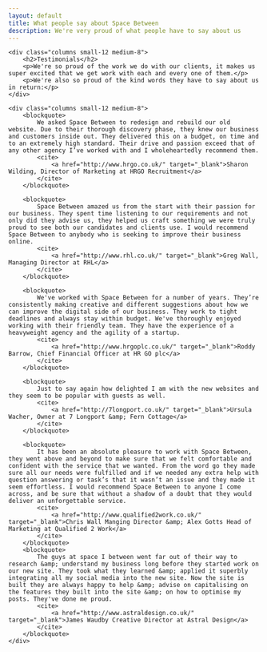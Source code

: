 ```yaml
---
layout: default
title: What people say about Space Between
description: We're very proud of what people have to say about us
---
```


<div class="row">

	<div class="columns small-12 medium-8">
		<h2>Testimonials</h2>
		<p>We're so proud of the work we do with our clients, it makes us super excited that we get work with each and every one of them.</p>
		<p>We're also so proud of the kind words they have to say about us in return:</p>
	</div>

	<div class="columns small-12 medium-8">
		<blockquote>
			We asked Space Between to redesign and rebuild our old website. Due to their thorough discovery phase, they knew our business and customers inside out. They delivered this on a budget, on time and to an extremely high standard. Their drive and passion exceed that of any other agency I’ve worked with and I wholeheartedly recommend them.
			<cite>
				<a href="http://www.hrgo.co.uk/" target="_blank">Sharon Wilding, Director of Marketing at HRGO Recruitment</a>
			</cite>
		</blockquote>

		<blockquote>
			Space Between amazed us from the start with their passion for our business. They spent time listening to our requirements and not only did they advise us, they helped us craft something we were truly proud to see both our candidates and clients use. I would recommend Space Between to anybody who is seeking to improve their business online.
			<cite>
				<a href="http://www.rhl.co.uk/" target="_blank">Greg Wall, Managing Director at RHL</a>
			</cite>
		</blockquote>

		<blockquote>
			We've worked with Space Between for a number of years. They’re consistently making creative and different suggestions about how we can improve the digital side of our business. They work to tight deadlines and always stay within budget. We've thoroughly enjoyed working with their friendly team. They have the experience of a heavyweight agency and the agility of a startup.
			<cite>
				<a href="http://www.hrgoplc.co.uk/" target="_blank">Roddy Barrow, Chief Financial Officer at HR GO plc</a>
			</cite>
		</blockquote>

		<blockquote>
			Just to say again how delighted I am with the new websites and they seem to be popular with guests as well.
			<cite>
				<a href="http://7longport.co.uk/" target="_blank">Ursula Wacher, Owner at 7 Longport &amp; Fern Cottage</a>
			</cite>
		</blockquote>

		<blockquote>
			It has been an absolute pleasure to work with Space Between, they went above and beyond to make sure that we felt comfortable and confident with the service that we wanted. From the word go they made sure all our needs were fulfilled and if we needed any extra help with question answering or task’s that it wasn’t an issue and they made it seem effortless. I would recommend Space Between to anyone I come across, and be sure that without a shadow of a doubt that they would deliver an unforgettable service.
			<cite>
				<a href="http://www.qualified2work.co.uk/" target="_blank">Chris Wall Manging Director &amp; Alex Gotts Head of Marketing at Qualified 2 Work</a>
			</cite>
		</blockquote>
		<blockquote>
			The guys at space I between went far out of their way to research &amp; understand my business long before they started work on our new site. They took what they learned &amp; applied it superbly integrating all my social media into the new site. Now the site is built they are always happy to help &amp; advise on capitalising on the features they built into the site &amp; on how to optimise my posts. They've done me proud.
			<cite>
				<a href="http://www.astraldesign.co.uk/" target="_blank">James Waudby Creative Director at Astral Design</a>
			</cite>
		</blockquote>
	</div>

</div>